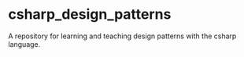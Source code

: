 # csharp_design_patterns
A repository for learning and teaching design patterns with the csharp language.
